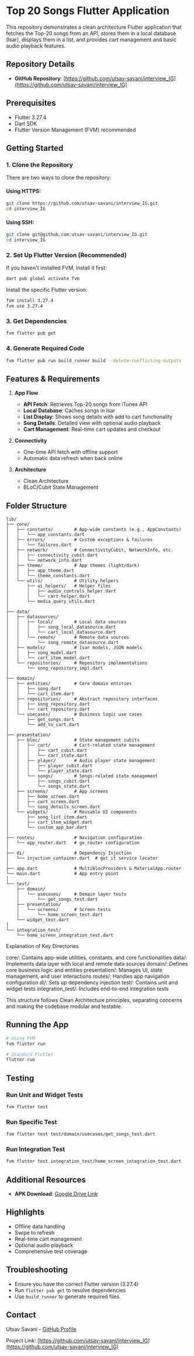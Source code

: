 # Top 20 Songs Flutter Application

This repository demonstrates a clean architecture Flutter application that fetches the Top-20 songs from an API, stores them in a local database (Isar), displays them in a list, and provides cart management and basic audio playback features.

## Repository Details

- **GitHub Repository**: [https://github.com/utsav-savani/interview_IG](https://github.com/utsav-savani/interview_IG)

## Prerequisites

- Flutter 3.27.4
- Dart SDK
- Flutter Version Management (FVM) recommended

## Getting Started

### 1. Clone the Repository

There are two ways to clone the repository:

#### Using HTTPS:
```bash
git clone https://github.com/utsav-savani/interview_IG.git
cd interview_IG
```

#### Using SSH:
```bash
git clone git@github.com:utsav-savani/interview_IG.git
cd interview_IG
```

### 2. Set Up Flutter Version (Recommended)

If you haven't installed FVM, install it first:
```bash
dart pub global activate fvm
```

Install the specific Flutter version:
```bash
fvm install 3.27.4
fvm use 3.27.4
```

### 3. Get Dependencies

```bash
fvm flutter pub get
```

### 4. Generate Required Code

```bash
fvm flutter pub run build_runner build --delete-conflicting-outputs
```

## Features & Requirements

1. **App Flow**
    - **API Fetch**: Retrieves Top-20 songs from iTunes API
    - **Local Database**: Caches songs in Isar
    - **List Display**: Shows song details with add to cart functionality
    - **Song Details**: Detailed view with optional audio playback
    - **Cart Management**: Real-time cart updates and checkout

2. **Connectivity**
    - One-time API fetch with offline support
    - Automatic data refresh when back online

3. **Architecture**
    - Clean Architecture
    - BLoC/Cubit State Management

## Folder Structure

```
lib/
├── core/
│   ├── constants/        # App-wide constants (e.g., AppConstants)
│   │   └── app_constants.dart
│   ├── errors/           # Custom exceptions & failures
│   │   └── failures.dart
│   ├── network/          # ConnectivityCubit, NetworkInfo, etc.
│   │   ├── connectivity_cubit.dart
│   │   └── network_info.dart
│   ├── theme/            # App themes (light/dark)
│   │   ├── app_theme.dart
│   │   └── theme_constants.dart
│   └── utils/            # Utility helpers
│       ├── ui_helpers/   # Helper files
│       │   ├── audio_controls_helper.dart
│       │   └── cart_helper.dart
│       └── media_query_utils.dart
│
├── data/
│   ├── datasources/
│   │   ├── local/        # Local data sources
│   │   │   ├── song_local_datasource.dart
│   │   │   └── cart_local_datasource.dart
│   │   └── remote/       # Remote data sources
│   │       └── song_remote_datasource.dart
│   ├── models/           # Isar models, JSON models
│   │   ├── song_model.dart
│   │   └── cart_item_model.dart
│   └── repositories/     # Repository implementations
│       └── song_repository_impl.dart
│
├── domain/
│   ├── entities/         # Core domain entities
│   │   ├── song.dart
│   │   └── cart_item.dart
│   ├── repositories/     # Abstract repository interfaces
│   │   ├── song_repository.dart
│   │   └── cart_repository.dart
│   └── usecases/         # Business logic use cases
│       ├── get_songs.dart
│       └── add_to_cart.dart
│
├── presentation/
│   ├── bloc/             # State management cubits
│   │   ├── cart/         # Cart-related state management
│   │   │   ├── cart_cubit.dart
│   │   │   └── cart_state.dart
│   │   ├── player/       # Audio player state management
│   │   │   ├── player_cubit.dart
│   │   │   └── player_state.dart
│   │   └── songs/        # Songs-related state management
│   │       ├── songs_cubit.dart
│   │       └── songs_state.dart
│   ├── screens/          # App screens
│   │   ├── home_screen.dart
│   │   ├── cart_screen.dart
│   │   └── song_details_screen.dart
│   └── widgets/          # Reusable UI components
│       ├── song_list_item.dart
│       ├── cart_item_widget.dart
│       └── custom_app_bar.dart
│
├── routes/               # Navigation configuration
│   └── app_router.dart   # go_router configuration
│
├── di/                   # Dependency Injection
│   └── injection_container.dart  # get_it service locator
│
├── app.dart              # MultiBlocProviders & MaterialApp.router
└── main.dart             # App entry point
│
└── test/
    ├── domain/
    │   └── usecases/     # Domain layer tests
    │       └── get_songs_test.dart
    ├── presentation/
    │   └── screens/      # Screen tests
    │       └── home_screen_test.dart
    └── widget_test.dart
│
└── integration_test/
    └── home_screen_integration_test.dart
```

Explanation of Key Directories

core/: Contains app-wide utilities, constants, and core functionalities
data/: Implements data layer with local and remote data sources
domain/: Defines core business logic and entities
presentation/: Manages UI, state management, and user interactions
routes/: Handles app navigation configuration
di/: Sets up dependency injection
test/: Contains unit and widget tests
integration_test/: Includes end-to-end integration tests

This structure follows Clean Architecture principles, separating concerns and making the codebase modular and testable.

## Running the App

```bash
# Using FVM
fvm flutter run

# Standard Flutter
flutter run
```

## Testing

### Run Unit and Widget Tests
```bash
fvm flutter test
```

### Run Specific Test
```bash
fvm flutter test test/domain/usecases/get_songs_test.dart
```

### Run Integration Test
```bash
fvm flutter test integration_test/home_screen_integration_test.dart
```

## Additional Resources

- **APK Download**: [Google Drive Link](https://drive.google.com/drive/folders/14DYrA5xOH-19HFsGDVCqGc6XWaIr2-L-?usp=drive_link)

## Highlights

- Offline data handling
- Swipe to refresh
- Real-time cart management
- Optional audio playback
- Comprehensive test coverage

## Troubleshooting

- Ensure you have the correct Flutter version (3.27.4)
- Run `flutter pub get` to resolve dependencies
- Use `build_runner` to generate required files


## Contact

Utsav Savani - [GitHub Profile](https://github.com/utsav-savani)

Project Link: [https://github.com/utsav-savani/interview_IG](https://github.com/utsav-savani/interview_IG)